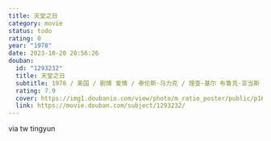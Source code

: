 ```yaml
---
title: 天堂之日
category: movie
status: todo
rating: 0
year: "1978"
date: 2023-10-20 20:56:26
douban:
  id: "1293232"
  title: 天堂之日
  subtitle: 1978 / 美国 / 剧情 爱情 / 泰伦斯·马力克 / 理查·基尔 布鲁克·亚当斯
  rating: 7.9
  cover: https://img1.doubanio.com/view/photo/m_ratio_poster/public/p1612319609.jpg
  link: https://movie.douban.com/subject/1293232/
---
```


via tw tingyun